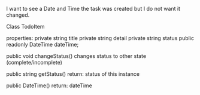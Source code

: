 I want to see a Date and Time the task was created but I do not want it changed.   

Class TodoItem

properties:
private string title
private string detail
private string status
public readonly DateTime dateTime;

public void changeStatus()
changes status to other state (complete/incomplete)

public string getStatus()
return: status of this instance

public DateTime()
return: dateTime